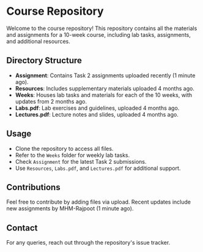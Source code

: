 # Course Repository

Welcome to the course repository! This repository contains all the materials and assignments for a 10-week course, including lab tasks, assignments, and additional resources.

## Directory Structure
- **Assignment**: Contains Task 2 assignments uploaded recently (1 minute ago).
- **Resources**: Includes supplementary materials uploaded 4 months ago.
- **Weeks**: Houses lab tasks and materials for each of the 10 weeks, with updates from 2 months ago.
- **Labs.pdf**: Lab exercises and guidelines, uploaded 4 months ago.
- **Lectures.pdf**: Lecture notes and slides, uploaded 4 months ago.

## Usage
- Clone the repository to access all files.
- Refer to the `Weeks` folder for weekly lab tasks.
- Check `Assignment` for the latest Task 2 submissions.
- Use `Resources`, `Labs.pdf`, and `Lectures.pdf` for additional support.

## Contributions
Feel free to contribute by adding files via upload. Recent updates include new assignments by MHM-Rajpoot (1 minute ago).

## Contact
For any queries, reach out through the repository's issue tracker.
